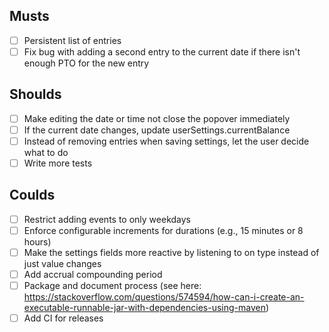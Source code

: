 ## Musts

- [ ] Persistent list of entries
- [ ] Fix bug with adding a second entry to the current date if there isn't enough PTO for the new entry

## Shoulds

- [ ] Make editing the date or time not close the popover immediately
- [ ] If the current date changes, update userSettings.currentBalance
- [ ] Instead of removing entries when saving settings, let the user decide what to do
- [ ] Write more tests

## Coulds

- [ ] Restrict adding events to only weekdays
- [ ] Enforce configurable increments for durations (e.g., 15 minutes or 8 hours)
- [ ] Make the settings fields more reactive by listening to on type instead of just value changes
- [ ] Add accrual compounding period
- [ ] Package and document process (see here: https://stackoverflow.com/questions/574594/how-can-i-create-an-executable-runnable-jar-with-dependencies-using-maven)
- [ ] Add CI for releases
